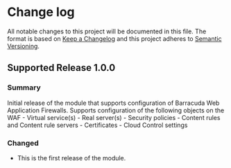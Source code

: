 # Change log

All notable changes to this project will be documented in this file. The format is based on [Keep a Changelog](http://keepachangelog.com/en/1.0.0/)
and this project adheres to [Semantic Versioning](http://semver.org).

## Supported Release 1.0.0
### Summary
Initial release of the module that supports configuration of Barracuda Web Application Firewalls.
Supports configuration of the following objects on the WAF
    - Virtual service(s)
    - Real server(s)
    - Security policies
    - Content rules and Content rule servers
    - Certificates
    - Cloud Control settings

### Changed
- This is the first release of the module.

